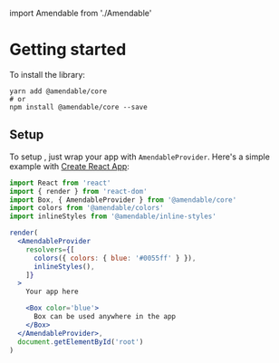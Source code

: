 import Amendable from './Amendable'

# Getting started

To install the library:
```
yarn add @amendable/core
# or
npm install @amendable/core --save
```

## Setup

To setup <Amendable />, just wrap your app with `AmendableProvider`.
Here's a simple example with
[Create React App](https://facebook.github.io/create-react-app/):

```jsx sandbox
import React from 'react'
import { render } from 'react-dom'
import Box, { AmendableProvider } from '@amendable/core'
import colors from '@amendable/colors'
import inlineStyles from '@amendable/inline-styles'

render(
  <AmendableProvider
    resolvers={[
      colors({ colors: { blue: '#0055ff' } }),
      inlineStyles(),
    ]}
  >
    Your app here

    <Box color='blue'>
      Box can be used anywhere in the app
    </Box>
  </AmendableProvider>,
  document.getElementById('root')
)
```
